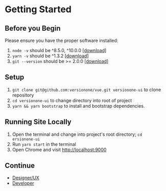 # Getting Started

## Before you Begin

Please ensure you have the proper software installed:

1. `node -v` should be ^8.5.0, ^10.0.0  [[download]](https://nodejs.org/en/)
2. `yarn -v` should be ^1.3.2 [[download]](https://yarnpkg.com/lang/en/docs/install/)
3. `git --version` should be >= 2.0.0 [[download]](https://git-scm.com/downloads)

## Setup

1. `git clone git@github.com:versionone/vue.git versionone-ui` to clone repository
2. `cd versionone-ui` to change directory into root of project
3. `yarn && yarn bootstrap` to install and bootstrap dependencies.

## Running Site Locally

1. Open the terminal and change into project's root directory; `cd  ersionone-ui`
2. Run `yarn start` in the terminal
3. Open Chrome and visit [http://localhost:9000](http://localhost:9000)

## Continue

- [Designer/UX](../designers)
- [Developer](../developers)
